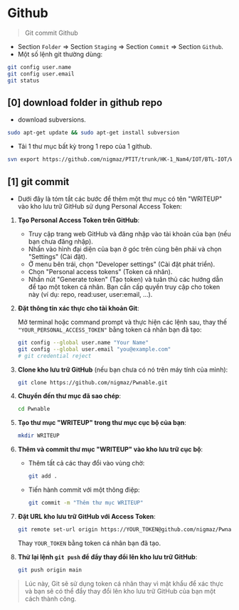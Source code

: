 # Github

> Git commit Github

- Section `Folder` => Section `Staging` => Section `Commit` => Section `Github`.
- Một số lệnh git thường dùng:
```bash
git config user.name
git config user.email
git status
```
## [0] download folder in github repo

- download subversions.
```bash
sudo apt-get update && sudo apt-get install subversion
```
- Tải 1 thư mục bất kỳ trong 1 repo của 1 github.

```bash
svn export https://github.com/nigmaz/PTIT/trunk/HK-1_Nam4/IOT/BTL-IOT/Web
```

## [1] git commit

- Dưới đây là tóm tắt các bước để thêm một thư mục có tên "WRITEUP" vào kho lưu trữ GitHub sử dụng Personal Access Token:

1. **Tạo Personal Access Token trên GitHub**:

   - Truy cập trang web GitHub và đăng nhập vào tài khoản của bạn (nếu bạn chưa đăng nhập).
   - Nhấn vào hình đại diện của bạn ở góc trên cùng bên phải và chọn "Settings" (Cài đặt).
   - Ở menu bên trái, chọn "Developer settings" (Cài đặt phát triển).
   - Chọn "Personal access tokens" (Token cá nhân).
   - Nhấn nút "Generate token" (Tạo token) và tuân thủ các hướng dẫn để tạo một token cá nhân. Bạn cần cấp quyền truy cập cho token này (ví dụ: repo, read:user, user:email, ...).

2. **Đặt thông tin xác thực cho tài khoản Git**:

   Mở terminal hoặc command prompt và thực hiện các lệnh sau, thay thế `"YOUR_PERSONAL_ACCESS_TOKEN"` bằng token cá nhân bạn đã tạo:

   ```bash
   git config --global user.name "Your Name"
   git config --global user.email "you@example.com"
   # git credential reject
   ```

3. **Clone kho lưu trữ GitHub** (nếu bạn chưa có nó trên máy tính của mình):

   ```bash
   git clone https://github.com/nigmaz/Pwnable.git
   ```

4. **Chuyển đến thư mục đã sao chép**:

   ```bash
   cd Pwnable
   ```

5. **Tạo thư mục "WRITEUP" trong thư mục cục bộ của bạn**:

   ```bash
   mkdir WRITEUP
   ```

6. **Thêm và commit thư mục "WRITEUP" vào kho lưu trữ cục bộ**:

   - Thêm tất cả các thay đổi vào vùng chờ:

     ```bash
     git add .
     ```

   - Tiến hành commit với một thông điệp:

     ```bash
     git commit -m "Thêm thư mục WRITEUP"
     ```

7. **Đặt URL kho lưu trữ GitHub với Access Token**:

   ```bash
   git remote set-url origin https://YOUR_TOKEN@github.com/nigmaz/Pwnable.git
   ```

   Thay `YOUR_TOKEN` bằng token cá nhân bạn đã tạo.

8. **Thử lại lệnh `git push` để đẩy thay đổi lên kho lưu trữ GitHub**:

   ```bash
   git push origin main
   ```

> Lúc này, Git sẽ sử dụng token cá nhân thay vì mật khẩu để xác thực và bạn sẽ có thể đẩy thay đổi lên kho lưu trữ GitHub của bạn một cách thành công.

